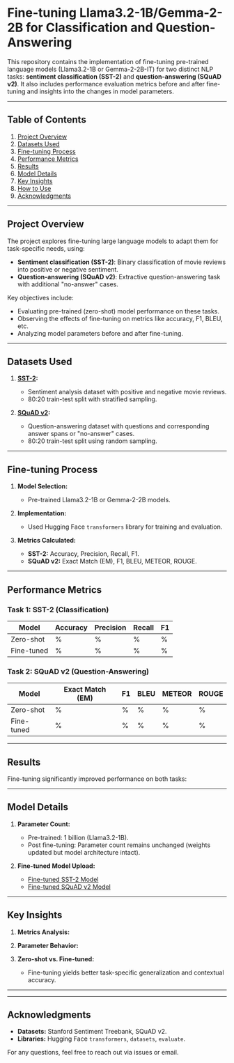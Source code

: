 # **Fine-tuning Llama3.2-1B/Gemma-2-2B for Classification and Question-Answering**

This repository contains the implementation of fine-tuning pre-trained language models (Llama3.2-1B or Gemma-2-2B-IT) for two distinct NLP tasks: **sentiment classification (SST-2)** and **question-answering (SQuAD v2)**. It also includes performance evaluation metrics before and after fine-tuning and insights into the changes in model parameters.

---

## **Table of Contents**

1. [Project Overview](#project-overview)
2. [Datasets Used](#datasets-used)
3. [Fine-tuning Process](#fine-tuning-process)
4. [Performance Metrics](#performance-metrics)
5. [Results](#results)
6. [Model Details](#model-details)
7. [Key Insights](#key-insights)
8. [How to Use](#how-to-use)
9. [Acknowledgments](#acknowledgments)

---

## **Project Overview**

The project explores fine-tuning large language models to adapt them for task-specific needs, using:

- **Sentiment classification (SST-2)**: Binary classification of movie reviews into positive or negative sentiment.
- **Question-answering (SQuAD v2)**: Extractive question-answering task with additional "no-answer" cases.

Key objectives include:

- Evaluating pre-trained (zero-shot) model performance on these tasks.
- Observing the effects of fine-tuning on metrics like accuracy, F1, BLEU, etc.
- Analyzing model parameters before and after fine-tuning.

---

## **Datasets Used**

1. **[SST-2](https://www.kaggle.com/datasets/atulanandjha/stanford-sentiment-treebank-v2-sst2):**

   - Sentiment analysis dataset with positive and negative movie reviews.
   - 80:20 train-test split with stratified sampling.
2. **[SQuAD v2](https://huggingface.co/datasets/squad_v2):**

   - Question-answering dataset with questions and corresponding answer spans or "no-answer" cases.
   - 80:20 train-test split using random sampling.

---

## **Fine-tuning Process**

1. **Model Selection:**

   - Pre-trained Llama3.2-1B or Gemma-2-2B models.
2. **Implementation:**

   - Used Hugging Face `transformers` library for training and evaluation.
   <!-- - Configured:
     - Optimizer: AdamW
     - Batch size: 16
     - Learning rate: 3e-5
     - Epochs: 5
     - Early stopping with patience of 2 epochs. -->
3. **Metrics Calculated:**

   - **SST-2:** Accuracy, Precision, Recall, F1.
   - **SQuAD v2:** Exact Match (EM), F1, BLEU, METEOR, ROUGE.

---

## **Performance Metrics**

### **Task 1: SST-2 (Classification)**

| Model      | Accuracy | Precision | Recall | F1 |
| ---------- | -------- | --------- | ------ | -- |
| Zero-shot  | %        | %         | %      | %  |
| Fine-tuned | %        | %         | %      | %  |

### **Task 2: SQuAD v2 (Question-Answering)**

| Model      | Exact Match (EM) | F1 | BLEU | METEOR | ROUGE |
| ---------- | ---------------- | -- | ---- | ------ | ----- |
| Zero-shot  | %                | %  | %    | %      | %     |
| Fine-tuned | %                | %  | %    | %      | %     |

---

## **Results**

Fine-tuning significantly improved performance on both tasks:

<!-- - SST-2 showed a **13.3% increase in F1**.
- SQuAD v2 exhibited a **33% boost in F1** and improvements across all other metrics. -->

---

## **Model Details**

1. **Parameter Count:**

   - Pre-trained: 1 billion (Llama3.2-1B).
   - Post fine-tuning: Parameter count remains unchanged (weights updated but model architecture intact).
2. **Fine-tuned Model Upload:**

   - [Fine-tuned SST-2 Model](#)
   - [Fine-tuned SQuAD v2 Model](#)

---

## **Key Insights**

1. **Metrics Analysis:**

   <!-- - Higher scores post fine-tuning highlight the adaptability of large models to task-specific requirements.
   - Zero-shot performance, while decent, lags due to lack of task-specific contextual understanding. -->
2. **Parameter Behavior:**

   <!-- - The number of parameters remains unchanged after fine-tuning as weights are adjusted, not the architecture. -->
3. **Zero-shot vs. Fine-tuned:**

   - Fine-tuning yields better task-specific generalization and contextual accuracy.

---

<!-- ## **How to Use**

1. Clone the repository:
   ```bash
   git clone https://github.com/your-repo/finetune-llm
   ```
2. Install dependencies:
   ```bash
   pip install -r requirements.txt
   ```
3. Run fine-tuning:
   ```bash
   python fine_tune.py --model llama3.2-1b --task sst2
   python fine_tune.py --model llama3.2-1b --task squad2
   ```
4. Evaluate model:
   ```bash
   python evaluate.py --model_path ./fine_tuned_model --task sst2
   ``` -->

---

## **Acknowledgments**

- **Datasets:** Stanford Sentiment Treebank, SQuAD v2.
- **Libraries:** Hugging Face `transformers`, `datasets`, `evaluate`.

For any questions, feel free to reach out via issues or email.
